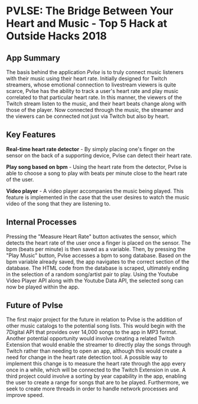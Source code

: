 # PVLSE: The Bridge Between Your Heart and Music - Top 5 Hack at Outside Hacks 2018
## App Summary
The basis behind the application *Pvlse* is to truly connect music listeners with their music using their heart rate. Initially designed for Twitch 
streamers, whose emotional connection to livestream viewers is quite scarce, Pvlse has the ability to track a user's heart rate and play music 
correlated to that particular heart rate. In this manner, the viewers of the Twitch stream listen to the music, and their heart beats 
change along with those of the player. Now connected through the music, the streamer and the viewers can be connected not just via Twitch but 
also by heart.
## Key Features
**Real-time heart rate detector** - By simply placing one's finger on the sensor on the back of a supporting device, Pvlse can detect their 
heart rate.

**Play song based on bpm** - Using the heart rate from the detector, Pvlse is able to choose a song to play with beats per minute close to the heart rate
of the user.

**Video player** - A video player accompanies the music being played. This feature is implemented in the case that the user desires to 
watch the music video of the song that they are listening to.
## Internal Processes
Pressing the "Measure Heart Rate" button activates the sensor, which detects the heart rate of the user once a finger is placed on the sensor.
The bpm (beats per minute) is then saved as a variable. Then, by pressing the "Play Music" button, Pvlse accesses a bpm to song database. Based
on the bpm variable already saved, the app navigates to the correct section of the database. The HTML code from the database is scraped, 
ultimately ending in the selection of a random song/artist pair to play. Using the Youtube Video Player API along with the Youtube Data API, the
selected song can now be played within the app.
## Future of Pvlse
The first major project for the future in relation to Pvlse is the addition of other music catalogs to the potential song lists. This would
begin with the 7Digital API that provides over 14,000 songs to the app in MP3 format. Another potential opportunity would involve creating a
related Twitch Extension that would enable the streamer to directly play the songs through Twitch rather than needing to open an app, although
this would create a need for change in the heart rate detection tool. A possible way to implement this change is to measure the heart rate
through the app every once in a while, which will be connected to the Twitch Extension in use. A third project could involve a sorting by year
capability in the app, enabling the user to create a range for songs that are to be played. Furthermore, we seek to create more threads in order to handle network
processes and improve speed.

